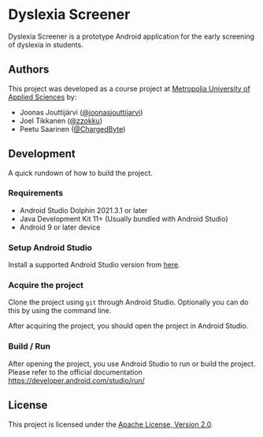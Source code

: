 # Dyslexia Screener

Dyslexia Screener is a prototype Android application for the early screening of dyslexia in students.

## Authors

This project was developed as a course project
at [Metropolia University of Applied Sciences](https://www.metropolia.fi/en) by:

- Joonas Jouttijärvi ([@joonasjouttijarvi](https://github.com/joonasjouttijarvi))
- Joel Tikkanen ([@zzokku](https://github.com/zzokku))
- Peetu Saarinen ([@ChargedByte](https://github.com/ChargedByte))

## Development

A quick rundown of how to build the project.

### Requirements

- Android Studio Dolphin 2021.3.1 or later
- Java Development Kit 11+ (Usually bundled with Android Studio)
- Android 9 or later device

### Setup Android Studio

Install a supported Android Studio version from [here](https://developer.android.com/studio).

### Acquire the project

Clone the project using `git` through Android Studio. Optionally you can do this by using the command line.

After acquiring the project, you should open the project in Android Studio.

### Build / Run

After opening the project, you use Android Studio to run or build the project. Please refer to the official
documentation https://developer.android.com/studio/run/

## License

This project is licensed under the [Apache License, Version 2.0](LICENSE).
